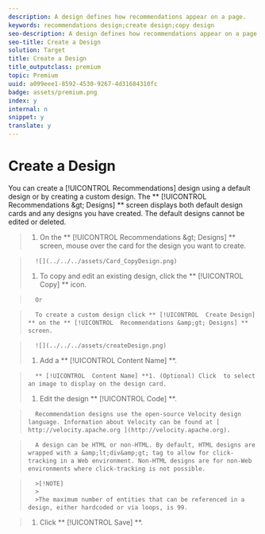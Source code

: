```yaml
---
description: A design defines how recommendations appear on a page.
keywords: recommendations design;create design;copy design
seo-description: A design defines how recommendations appear on a page.
seo-title: Create a Design
solution: Target
title: Create a Design
title_outputclass: premium
topic: Premium
uuid: a099eee1-8592-4530-9267-4d31684310fc
badge: assets/premium.png
index: y
internal: n
snippet: y
translate: y
---
```


# Create a Design

You can create a [!UICONTROL  Recommendations] design using a default design or by creating a custom design. The ** [!UICONTROL  Recommendations &amp;gt; Designs] ** screen displays both default design cards and any designs you have created. The default designs cannot be edited or deleted. 

>1. On the ** [!UICONTROL  Recommendations &amp;gt; Designs] ** screen, mouse over the card for the design you want to create.

>       ![](../../../assets/Card_CopyDesign.png) 
>1. To copy and edit an existing design, click the ** [!UICONTROL  Copy] ** icon.

>       Or 

>       To create a custom design click ** [!UICONTROL  Create Design] ** on the ** [!UICONTROL  Recommendations &amp;gt; Designs] ** screen. 

>       ![](../../../assets/createDesign.png) 
>1. Add a ** [!UICONTROL  Content Name] **.

>       ** [!UICONTROL  Content Name] **1. (Optional) Click  to select an image to display on the design card.
>1. Edit the design ** [!UICONTROL  Code] **.

>       Recommendation designs use the open-source Velocity design language. Information about Velocity can be found at [ http://velocity.apache.org ](http://velocity.apache.org). 

>       A design can be HTML or non-HTML. By default, HTML designs are wrapped with a &amp;lt;div&amp;gt; tag to allow for click-tracking in a Web environment. Non-HTML designs are for non-Web environments where click-tracking is not possible. 


>       >[!NOTE]
>       >
>       >The maximum number of entities that can be referenced in a design, either hardcoded or via loops, is 99.

>1. Click ** [!UICONTROL  Save] **.

